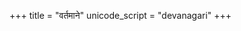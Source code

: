 +++
title = "वर्तमाने"
unicode_script = "devanagari"
+++

<div class="spreadsheet" src="../vartamAne.toml" fullHeightWithRowsPerScreen=8> </div>  

